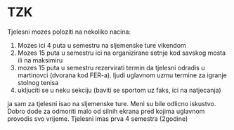 # TZK

Tjelesni mozes poloziti na nekoliko nacina:
1. Mozes ici 4 puta u semestru na sljemenske ture vikendom
2. Mozes 15 puta  u semestru ici na organizirane setnje kod savskog mosta ili na maksimiru
3. mozes 15 puta u semestru rezervirati termin da tjelesni odradis u martinovci (dvorana kod FER-a). ljudi uglavnom uzmu termine za igranje stolnog tenisa
4. ukljuciti se u neku sekciju (baviti se sportom uz faks, ici na natjecanja)

ja sam za tjelesni isao na sljemenske ture. Meni su bile odlicno iskustvo. Dobro dode za odmoriti malo od silnih ekrana pred kojima uglavnom provodis svo vrijeme.
Tjelesni imas prva 4 semestra (2godine)
